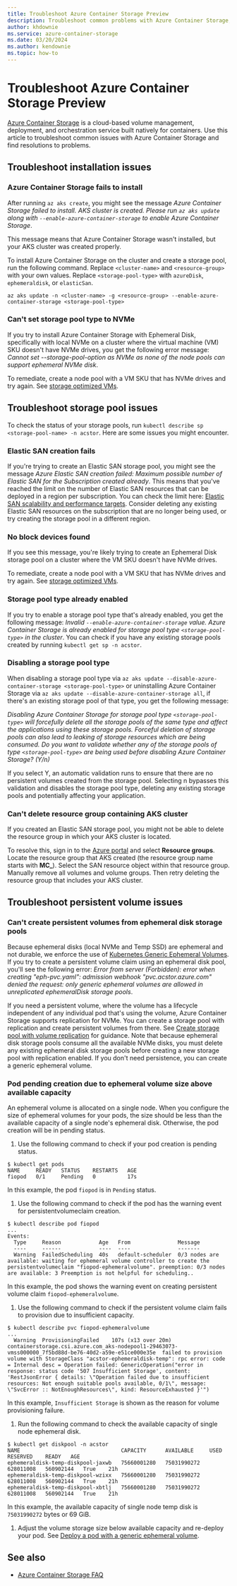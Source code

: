 ```yaml
---
title: Troubleshoot Azure Container Storage Preview
description: Troubleshoot common problems with Azure Container Storage, including installation and storage pool issues.
author: khdownie
ms.service: azure-container-storage
ms.date: 03/20/2024
ms.author: kendownie
ms.topic: how-to
---
```


# Troubleshoot Azure Container Storage Preview

[Azure Container Storage](container-storage-introduction.md) is a cloud-based volume management, deployment, and orchestration service built natively for containers. Use this article to troubleshoot common issues with Azure Container Storage and find resolutions to problems.

## Troubleshoot installation issues

### Azure Container Storage fails to install

After running `az aks create`, you might see the message *Azure Container Storage failed to install. AKS cluster is created. Please run `az aks update` along with `--enable-azure-container-storage` to enable Azure Container Storage*.

This message means that Azure Container Storage wasn't installed, but your AKS cluster was created properly.

To install Azure Container Storage on the cluster and create a storage pool, run the following command. Replace `<cluster-name>` and `<resource-group>` with your own values. Replace `<storage-pool-type>` with `azureDisk`, `ephemeraldisk`, or `elasticSan`.

```azurecli-interactive
az aks update -n <cluster-name> -g <resource-group> --enable-azure-container-storage <storage-pool-type>
```

### Can't set storage pool type to NVMe

If you try to install Azure Container Storage with Ephemeral Disk, specifically with local NVMe on a cluster where the virtual machine (VM) SKU doesn't have NVMe drives, you get the following error message: *Cannot set --storage-pool-option as NVMe as none of the node pools can support ephemeral NVMe disk*.

To remediate, create a node pool with a VM SKU that has NVMe drives and try again. See [storage optimized VMs](../../virtual-machines/sizes-storage.md).

## Troubleshoot storage pool issues

To check the status of your storage pools, run `kubectl describe sp <storage-pool-name> -n acstor`. Here are some issues you might encounter.

### Elastic SAN creation fails

If you're trying to create an Elastic SAN storage pool, you might see the message *Azure Elastic SAN creation failed: Maximum possible number of Elastic SAN for the Subscription created already*. This means that you've reached the limit on the number of Elastic SAN resources that can be deployed in a region per subscription. You can check the limit here: [Elastic SAN scalability and performance targets](../elastic-san/elastic-san-scale-targets.md#elastic-san-scale-targets). Consider deleting any existing Elastic SAN resources on the subscription that are no longer being used, or try creating the storage pool in a different region.

### No block devices found

If you see this message, you're likely trying to create an Ephemeral Disk storage pool on a cluster where the VM SKU doesn't have NVMe drives.

To remediate, create a node pool with a VM SKU that has NVMe drives and try again. See [storage optimized VMs](../../virtual-machines/sizes-storage.md).

### Storage pool type already enabled

If you try to enable a storage pool type that's already enabled, you get the following message: *Invalid `--enable-azure-container-storage` value. Azure Container Storage is already enabled for storage pool type `<storage-pool-type>` in the cluster*. You can check if you have any existing storage pools created by running `kubectl get sp -n acstor`.

### Disabling a storage pool type

When disabling a storage pool type via `az aks update --disable-azure-container-storage <storage-pool-type>` or uninstalling Azure Container Storage via `az aks update --disable-azure-container-storage all`, if there's an existing storage pool of that type, you get the following message:

*Disabling Azure Container Storage for storage pool type `<storage-pool-type>` will forcefully delete all the storage pools of the same type and affect the applications using these storage pools. Forceful deletion of storage pools can also lead to leaking of storage resources which are being consumed. Do you want to validate whether any of the storage pools of type `<storage-pool-type>` are being used before disabling Azure Container Storage? (Y/n)*

If you select Y, an automatic validation runs to ensure that there are no persistent volumes created from the storage pool. Selecting n bypasses this validation and disables the storage pool type, deleting any existing storage pools and potentially affecting your application.

### Can't delete resource group containing AKS cluster

If you created an Elastic SAN storage pool, you might not be able to delete the resource group in which your AKS cluster is located.

To resolve this, sign in to the [Azure portal](https://portal.azure.com?azure-portal=true) and select **Resource groups**. Locate the resource group that AKS created (the resource group name starts with **MC_**). Select the SAN resource object within that resource group. Manually remove all volumes and volume groups. Then retry deleting the resource group that includes your AKS cluster.

## Troubleshoot persistent volume issues

### Can't create persistent volumes from ephemeral disk storage pools
Because ephemeral disks (local NVMe and Temp SSD) are ephemeral and not durable, we enforce the use of [Kubernetes Generic Ephemeral Volumes](https://kubernetes.io/docs/concepts/storage/ephemeral-volumes/#generic-ephemeral-volumes). If you try to create a persistent volume claim using an ephemeral disk pool, you'll see the following error: *Error from server (Forbidden): error when creating "eph-pvc.yaml": admission webhook "pvc.acstor.azure.com" denied the request: only generic ephemeral volumes are allowed in unreplicated ephemeralDisk storage pools*.

If you need a persistent volume, where the volume has a lifecycle independent of any individual pod that's using the volume, Azure Container Storage supports replication for NVMe. You can create a storage pool with replication and create persistent volumes from there. See [Create storage pool with volume replication](use-container-storage-with-local-nvme-replication.md) for guidance. Note that because ephemeral disk storage pools consume all the available NVMe disks, you must delete any existing ephemeral disk storage pools before creating a new storage pool with replication enabled. If you don't need persistence, you can create a generic ephemeral volume.

### Pod pending creation due to ephemeral volume size above available capacity

An ephemeral volume is allocated on a single node. When you configure the size of ephemeral volumes for your pods, the size should be less than the available capacity of a single node's ephemeral disk. Otherwise, the pod creation will be in pending status.

1. Use the following command to check if your pod creation is pending status.

```output
$ kubectl get pods
NAME     READY   STATUS    RESTARTS   AGE
fiopod   0/1     Pending   0          17s
```

In this example, the pod `fiopod` is in `Pending` status.

1. Use the following command to check if the pod has the warning event for persistentvolumeclaim creation.

```output
$ kubectl describe pod fiopod
...
Events:
  Type     Reason            Age   From               Message
  ----     ------            ----  ----               -------
  Warning  FailedScheduling  40s   default-scheduler  0/3 nodes are available: waiting for ephemeral volume controller to create the persistentvolumeclaim "fiopod-ephemeralvolume". preemption: 0/3 nodes are available: 3 Preemption is not helpful for scheduling..
```

In this example, the pod shows the warning event on creating persistent volume claim `fiopod-ephemeralvolume`.

1. Use the following command to check if the persistent volume claim fails to provision due to insufficient capacity.

```output
$ kubectl describe pvc fiopod-ephemeralvolume
...
  Warning  ProvisioningFailed    107s (x13 over 20m)  containerstorage.csi.azure.com_aks-nodepool1-29463073-vmss000000_7f5bd88d-be76-40d2-a59e-e51ce000e35e  failed to provision volume with StorageClass "acstor-ephemeraldisk-temp": rpc error: code = Internal desc = Operation failed: GenericOperation("error in response: status code '507 Insufficient Storage', content: 'RestJsonError { details: \"Operation failed due to insufficient resources: Not enough suitable pools available, 0/1\", message: \"SvcError :: NotEnoughResources\", kind: ResourceExhausted }'")
```

In this example, `Insufficient Storage` is shown as the reason for volume provisioning failure.

1. Run the following command to check the available capacity of single node ephemeral disk.

```output
$ kubectl get diskpool -n acstor
NAME                                CAPACITY      AVAILABLE     USED        RESERVED    READY   AGE
ephemeraldisk-temp-diskpool-jaxwb   75660001280   75031990272   628011008   560902144   True    21h
ephemeraldisk-temp-diskpool-wzixx   75660001280   75031990272   628011008   560902144   True    21h
ephemeraldisk-temp-diskpool-xbtlj   75660001280   75031990272   628011008   560902144   True    21h
```

In this example, the available capacity of single node temp disk is `75031990272` bytes or 69 GiB.

1. Adjust the volume storage size below available capacity and re-deploy your pod. See [Deploy a pod with a generic ephemeral volume](use-container-storage-with-temp-ssd.md#3-deploy-a-pod-with-a-generic-ephemeral-volume).

## See also

- [Azure Container Storage FAQ](container-storage-faq.md)
